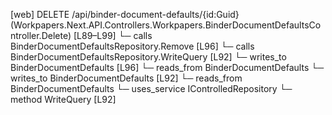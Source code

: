 [web] DELETE /api/binder-document-defaults/{id:Guid}  (Workpapers.Next.API.Controllers.Workpapers.BinderDocumentDefaultsController.Delete)  [L89–L99]
  └─ calls BinderDocumentDefaultsRepository.Remove [L96]
  └─ calls BinderDocumentDefaultsRepository.WriteQuery [L92]
  └─ writes_to BinderDocumentDefaults [L96]
    └─ reads_from BinderDocumentDefaults
  └─ writes_to BinderDocumentDefaults [L92]
    └─ reads_from BinderDocumentDefaults
  └─ uses_service IControlledRepository<BinderDocumentDefaults>
    └─ method WriteQuery [L92]


